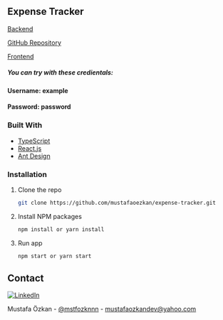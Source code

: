   <h2>Expense Tracker</h2>
  <p>
    <a href="https://backend-of-expense-tracker.herokuapp.com/">Backend</a>
  </p>
  <p>
    <a href="https://github.com/MynodeJSWorks/backend-of-expense-tracker">GitHub Repository</a>
  </p>
  <p>
    <a href="https://expense-tracker-eight-self.vercel.app/">Frontend</a>
  </p>
  <h5>
    You can try with these credientals:
  </h5>
  <h4>
    Username: example
  </h4>
  <h4>
    Password: password
  </h4>


### Built With

* [TypeScript](https://www.typescriptlang.org/)
* [React.js](https://reactjs.org/)
* [Ant Design](https://ant.design/)


### Installation

1. Clone the repo
   ```sh
   git clone https://github.com/mustafaoezkan/expense-tracker.git
   ```
2. Install NPM packages
   ```sh
   npm install or yarn install
   ```
3. Run app
   ```sh
   npm start or yarn start
   ```

## Contact

[![LinkedIn][linkedin-shield]][linkedin-url]

Mustafa Özkan - [@mstfozknnn](https://twitter.com/mstfozknnn) - mustafaozkandev@yahoo.com

<!-- https://www.markdownguide.org/basic-syntax/#reference-style-links -->
[linkedin-shield]: https://img.shields.io/badge/-LinkedIn-black.svg?style=for-the-badge&logo=linkedin&colorB=555
[linkedin-url]: https://www.linkedin.com/in/ozkan-mustafa/
